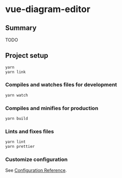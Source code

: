# vue-diagram-editor

## Summary

TODO

## Project setup

```sh
yarn
yarn link
```

### Compiles and watches files for development

```sh
yarn watch
```

### Compiles and minifies for production

```sh
yarn build
```

### Lints and fixes files

```sh
yarn lint
yarn prettier
```

### Customize configuration

See [Configuration Reference](https://cli.vuejs.org/config/).
